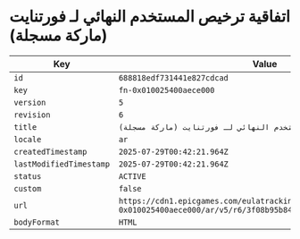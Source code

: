 # اتفاقية ترخيص المستخدم النهائي لـ فورتنايت (ماركة مسجلة)

| Key | Value |
| --- | ----- |
| `id` | `688818edf731441e827cdcad` |
| `key` | `fn-0x010025400aece000` |
| `version` | `5` |
| `revision` | `6` |
| `title` | `اتفاقية ترخيص المستخدم النهائي لـ فورتنايت (ماركة مسجلة)` |
| `locale` | `ar` |
| `createdTimestamp` | `2025-07-29T00:42:21.964Z` |
| `lastModifiedTimestamp` | `2025-07-29T00:42:21.964Z` |
| `status` | `ACTIVE` |
| `custom` | `false` |
| `url` | `https://cdn1.epicgames.com/eulatracking-download/fn-0x010025400aece000/ar/v5/r6/3f08b95b84ac10466af8f86276b54839.pdf` |
| `bodyFormat` | `HTML` |
